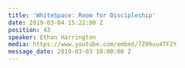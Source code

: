 ```yaml
---
title: 'WhiteSpace: Room for Discipleship'
date: 2019-03-04 15:22:00 Z
position: 43
speaker: Ethan Harrington
media: https://www.youtube.com/embed/7Z99uu4TF2Y
message_date: 2019-03-03 10:00:00 Z
---
```


